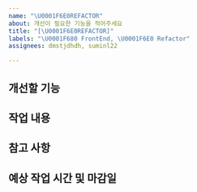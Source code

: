 ```yaml
---
name: "\U0001F6E0️REFACTOR"
about: 개선이 필요한 기능을 적어주세요
title: "[\U0001F6E0️REFACTOR]"
labels: "\U0001F680 FrontEnd, \U0001F6E0️ Refactor"
assignees: dmstjdhdh, suminl22

---
```


## 개선할 기능

## 작업 내용

## 참고 사항

## 예상 작업 시간 및 마감일
